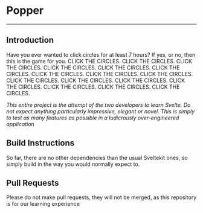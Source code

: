 # Popper
---
## Introduction
Have you ever wanted to click circles for at least 7 hours? If yes, or no, then this is the game for you. CLICK THE CIRCLES. CLICK THE CIRCLES. CLICK THE CIRCLES. CLICK THE CIRCLES. CLICK THE CIRCLES. CLICK THE CIRCLES. CLICK THE CIRCLES. CLICK THE CIRCLES. CLICK THE CIRCLES. CLICK THE CIRCLES. CLICK THE CIRCLES. CLICK THE CIRCLES. CLICK THE CIRCLES. CLICK THE CIRCLES. CLICK THE CIRCLES. CLICK THE CIRCLES.  

*This entire project is the attempt of the two developers to learn Svelte. Do not expect anything particularly impressive, elegant or novel. This is simply to test as many features as possible in a ludicrously over-engineered application*
## Build Instructions
So far, there are no other dependencies than the usual Sveltekit ones, so simply build in the way you would normally expect to.
## Pull Requests
Please do not make pull requests, they will not be merged, as this repository is for our learning experience






































